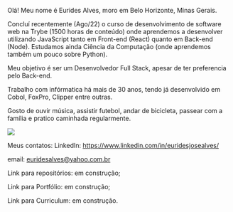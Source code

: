 Olá! 
Meu nome é Eurides Alves, moro em Belo Horizonte, Minas Gerais.

Concluí recentemente (Ago/22) o curso de desenvolvimento de software web na Trybe (1500 horas de conteúdo) onde aprendemos a desenvolver utilizando JavaScript tanto em Front-end (React) quanto em Back-end (Node). Estudamos ainda Ciência da Computação (onde aprendemos também um pouco sobre Python).

Meu objetivo é ser um Desenvolvedor Full Stack, apesar de ter preferencia pelo Back-end.

Trabalho com infórmatica há mais de 30 anos, tendo já desenvolvido em Cobol, FoxPro, Clipper entre outras.

Gosto de ouvir música, assistir futebol, andar de bicicleta, passear com a família e pratico caminhada regularmente.

<img src="{[BadgeURLHere](https://img.shields.io/badge/LinkedIn-0077B5?style=for-the-badge&logo=linkedin&logoColor=white)}" />

Meus contatos:
LinkedIn: https://www.linkedin.com/in/euridesjosealves/

email: euridesalves@yahoo.com.br

Link para repositórios: em construção;

Link para Portfólio: em construção;

Link para Curriculum: em construção.


